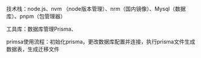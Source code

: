 技术栈：node.js、nvm （node版本管理）、nrm（国内镜像）、Mysql（数据库）、pnpm（包管理器）

工具库：数据库管理Prisma、

primsa使用流程：初始化prisma，更改数据库配置并连接，执行prisma文件生成数据表，生成迁移文件
